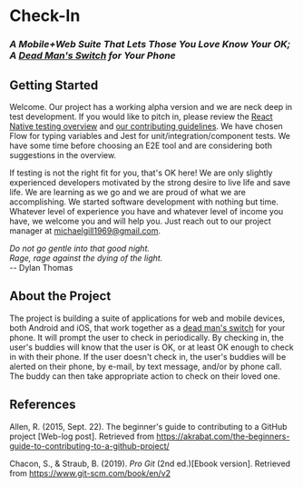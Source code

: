 # Check-In
### *A Mobile+Web Suite That Lets Those You Love Know Your OK; A [Dead Man's Switch](https://en.wikipedia.org/wiki/Dead_man's_switch) for Your Phone*

## Getting Started
Welcome.  Our project has a working alpha version and we are neck deep in test development.  If you would like to pitch in, please review the [React Native testing overview](https://reactnative.dev/docs/testing-overview) and [our contributing guidelines](./docs/CONTRIBUTING.md).  We have chosen Flow for typing variables and Jest for unit/integration/component tests.  We have some time before choosing an E2E tool and are considering both suggestions in the overview.

If testing is not the right fit for you, that's OK here!  We are only slightly experienced developers motivated by the strong desire to live life and save life.  We are learning as we go and we are proud of what we are accomplishing.  We started software development with nothing but time.  Whatever level of experience you have and whatever level of income you have, we welcome you and will help you.  Just reach out to our project manager at [michaelgill1969@gmail.com](mailto:michaelgill1969@gmail.com).

*Do not go gentle into that good night.<br>
Rage, rage against the dying of the light.*<br>
-- Dylan Thomas

## About the Project
The project is building a suite of applications for web and mobile devices, both Android and iOS, that work together as a [dead man's switch](https://en.wikipedia.org/wiki/Dead_man's_switch) for your phone.  It will prompt the user to check in periodically.  By checking in, the user's buddies will know that the user is OK, or at least OK enough to check in with their phone.  If the user doesn't check in, the user's buddies will be alerted on their phone, by e-mail, by text message, and/or by phone call.  The buddy can then take appropriate action to check on their loved one.

## References
Allen, R. (2015, Sept. 22). The beginner's guide to contributing to a GitHub project [Web-log post]. Retrieved from https://akrabat.com/the-beginners-guide-to-contributing-to-a-github-project/

Chacon, S., & Straub, B. (2019). *Pro Git* (2nd ed.)[Ebook version]. Retrieved from https://www.git-scm.com/book/en/v2
